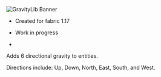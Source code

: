 ![GravityLib Banner](https://user-images.githubusercontent.com/56317194/121430473-c0d05980-c93d-11eb-8f18-4b33ecc59bed.png)

- Created for fabric 1.17
- Work in progress

-
Adds 6 directional gravity to entities.

Directions include: Up, Down, North, East, South, and West.
